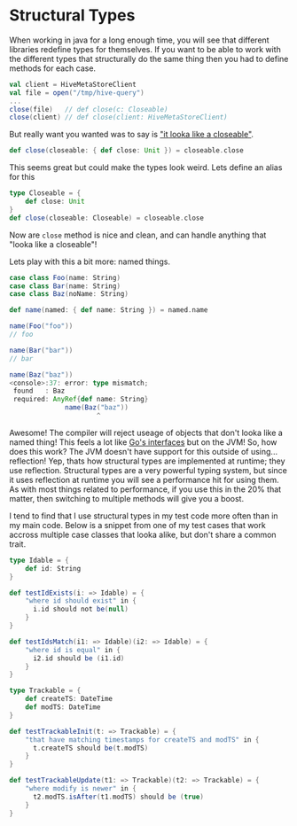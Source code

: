 # Structural Types
When working in java for a long enough time, you will see that different libraries redefine types for themselves.  If you want to be able to work with the different types that structurally do the same thing then you had to define methods for each case.

```scala
val client = HiveMetaStoreClient
val file = open("/tmp/hive-query")
...
close(file)   // def close(c: Closeable)
close(client) // def close(client: HiveMetaStoreClient)
```

But really want you wanted was to say is ["it looka like a closeable"](http://youtu.be/U4EH0RtVlgE?t=35s).

```scala
def close(closeable: { def close: Unit }) = closeable.close
```

This seems great but could make the types look weird.  Lets define an alias for this

```scala
type Closeable = {
    def close: Unit
}
def close(closeable: Closeable) = closeable.close
```

Now are `close` method is nice and clean, and can handle anything that "looka like a closeable"!

Lets play with this a bit more: named things.

```scala
case class Foo(name: String)
case class Bar(name: String)
case class Baz(noName: String)

def name(named: { def name: String }) = named.name

name(Foo("foo"))
// foo

name(Bar("bar"))
// bar

name(Baz("baz"))
<console>:37: error: type mismatch;
 found   : Baz
 required: AnyRef{def name: String}
              name(Baz("baz"))
                      ^
```

Awesome!  The compiler will reject useage of objects that don't looka like a named thing!  This feels a lot like [Go's interfaces](http://golang.org/doc/effective_go.html#interfaces_and_types) but on the JVM!  So, how does this work?  The JVM doesn't have support for this outside of using... reflection!  Yep, thats how structural types are implemented at runtime; they use reflection.  Structural types are a very powerful typing system, but since it uses reflection at runtime you will see a performance hit for using them.  As with most things related to performance, if you use this in the 20% that matter, then switching to multiple methods will give you a boost.

I tend to find that I use structural types in my test code more often than in my main code.  Below is a snippet from one of my test cases that work accross multiple case classes that looka alike, but don't share a common trait.

```scala
type Idable = {
    def id: String
}

def testIdExists(i: => Idable) = {
    "where id should exist" in {
      i.id should not be(null)
    }
}

def testIdsMatch(i1: => Idable)(i2: => Idable) = {
    "where id is equal" in {
      i2.id should be (i1.id)
    }
}

type Trackable = {
    def createTS: DateTime
    def modTS: DateTime
}

def testTrackableInit(t: => Trackable) = {
    "that have matching timestamps for createTS and modTS" in {
      t.createTS should be(t.modTS)
    }
}

def testTrackableUpdate(t1: => Trackable)(t2: => Trackable) = {
    "where modify is newer" in {
      t2.modTS.isAfter(t1.modTS) should be (true)
    }
}
```
